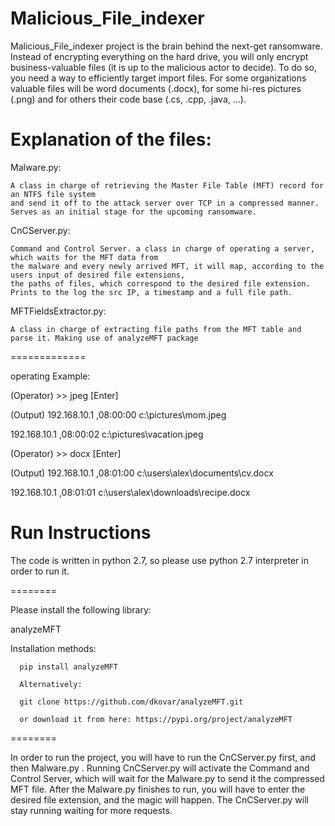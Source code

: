 # Malicious_File_indexer

Malicious_File_indexer project is the brain behind the next-get ransomware. Instead of encrypting everything on the hard drive, you will only encrypt business-valuable files (it is up to the malicious actor to decide). To do so, you need a way to efficiently target import files. For some organizations valuable files will be word documents (.docx), for some hi-res pictures (.png) and for others their code base (.cs, .cpp, .java, …).

# Explanation of the files:

 Malware.py:
 
    A class in charge of retrieving the Master File Table (MFT) record for an NTFS file system
    and send it off to the attack server over TCP in a compressed manner.
    Serves as an initial stage for the upcoming ransomware.
 
 CnCServer.py:
 
    Command and Control Server. a class in charge of operating a server, which waits for the MFT data from
    the malware and every newly arrived MFT, it will map, according to the users input of desired file extensions,
    the paths of files, which correspond to the desired file extension.
    Prints to the log the src IP, a timestamp and a full file path.
 
 MFTFieldsExtractor.py:
 
    A class in charge of extracting file paths from the MFT table and parse it. Making use of analyzeMFT package
 
 =============
 
 operating Example:
 
 
  (Operator) >> jpeg [Enter]
  
  (Output) 192.168.10.1 ,08:00:00 c:\pictures\mom.jpeg
  
  192.168.10.1 ,08:00:02 c:\pictures\vacation.jpeg
  
  (Operator) >> docx [Enter]
  
  (Output) 192.168.10.1 ,08:01:00 c:\users\alex\documents\cv.docx
  
  192.168.10.1 ,08:01:01 c:\users\alex\downloads\recipe.docx

 #  Run Instructions
  The code is written in python 2.7, so please use python 2.7 interpreter in order to run it.
  
  ========
  
  Please install the following library:
  
  analyzeMFT
  
  Installation methods:
  
      pip install analyzeMFT
      
      Alternatively:
      
      git clone https://github.com/dkovar/analyzeMFT.git
      
      or download it from here: https://pypi.org/project/analyzeMFT 
  
  ========
  
  In order to run the project, you will have to run the CnCServer.py first, and then Malware.py .
  Running CnCServer.py will activate the Command and Control Server, which will wait for the Malware.py to send it the compressed MFT file.
  After the Malware.py finishes to run, you will have to enter the desired file extension, and the magic will happen.
  The CnCServer.py will stay running waiting for more requests.
